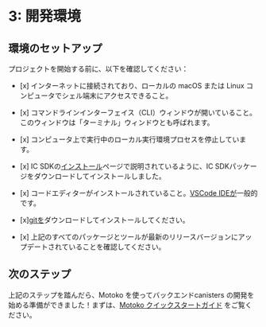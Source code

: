 # 3: 開発環境

## 環境のセットアップ

プロジェクトを開始する前に、以下を確認してください：

- \[x\] インターネットに接続されており、ローカルの macOS または Linux コンピュータでシェル端末にアクセスできること。

- \[x\] コマンドラインインターフェイス（CLI）ウィンドウが開いていること。このウィンドウは「ターミナル」ウィンドウとも呼ばれます。

- \[x\] コンピュータ上で実行中のローカル実行環境プロセスを停止しています。

- \[x\] IC SDKの[インストール](./../../setup/install/index.mdx)ページで説明されているように、IC SDKパッケージをダウンロードしてインストールしました。

- \[x\] コードエディターがインストールされていること。[VSCode IDEが](https://code.visualstudio.com/download)一般的です。

- \[x\][gitを](https://git-scm.com/downloads)ダウンロードしてインストールしてください。

- \[x\] 上記のすべてのパッケージとツールが最新のリリースバージョンにアップデートされていることを確認してください。

## 次のステップ

上記のステップを踏んだら、Motoko を使ってバックエンドcanisters の開発を始める準備ができました！まずは、[Motoko クイックスタートガイド](./at-a-glance.md) をご覧ください。

<!---
# 3: Developer environment

## Setting up your environment 

Before you start your project, verify the following:

- [x] You have an internet connection and access to a shell terminal on your local macOS or Linux computer.

- [x] You have a command line interface (CLI) window open. This window is also referred to as the 'terminal' window.

- [x] You have stopped any local execution environment processes running on your computer.

- [x] You have downloaded and installed the IC SDK package as described in the [installing the IC SDK](./../../setup/install/index.mdx) page.

- [x] You have a code editor installed. The [VSCode IDE](https://code.visualstudio.com/download) is a popular choice.

- [x] You have downloaded and installed [git](https://git-scm.com/downloads).

- [x] Assure that all packages and tools above are updated to the latest release versions. 

## Next steps
After following the steps above, you're ready to get started developing backend canisters with Motoko! To get started, check out the [Motoko quick start guide](./at-a-glance.md).

-->
